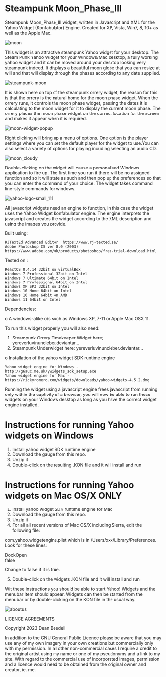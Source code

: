 # Steampunk Moon_Phase_III
 
 Steampunk Moon_Phase_III widget, written in Javascript and XML for the Yahoo 
 Widget (Konfabulator) Engine. Created for XP, Vista, Win7, 8, 10+ as well as the 
 Apple Mac.

![moon](https://github.com/yereverluvinunclebert/Steampunk-Moon_Phase_III/assets/2788342/41242d72-953a-4232-9465-6d3f85b97e79)
 
This widget is an attractive steampunk Yahoo widget for your desktop. The Steam 
Punk Yahoo Widget for your Windows/Mac desktop, a fully working yahoo widget 
and it can be moved around your desktop looking very steampunk indeed. 
It displays a beautiful moon globe that you can resize at will and that will 
display through the phases according to any date supplied.

![steampunk-moon](https://github.com/yereverluvinunclebert/Steampunk-Moon_Phase_III/assets/2788342/0b8ac531-0d35-4cc8-8d96-8e9514748256)
  
It is shown here on top of the steampunk orrery widget, the reason for this is 
that the orrery is the natural home for the moon phase widget. When the orrery 
runs, it controls the moon phase widget, passing the dates it is calculating to 
the moon widget for it to display the current moon phase. The orrery places the 
moon phase widget on the correct location for the screen and makes it appear 
when it is required.

![moon-widget-popup](https://github.com/yereverluvinunclebert/Steampunk-Moon_Phase_III/assets/2788342/c0e66082-d283-4d10-ae03-9df4acd914a2)

 
 Right clicking will bring up a menu of options. One option is the player 
 settings where you can set the default player for the widget to use.You can 
 also select a variety of options for playing incuding selecting an audio CD.
 
![moon_cloudy](https://github.com/yereverluvinunclebert/Steampunk-Moon_Phase_III/assets/2788342/7b7f0bfc-a0e7-4c35-9952-564b5d925c1c)
 
 Double-clicking on the widget will cause a personalised Windows application to 
 fire up. The first time you run it there will be no assigned function and so it 
 will state as such and then pop up the preferences so that you can enter the 
 command of your choice. The widget takes command line-style commands for 
 windows. 

 ![yahoo-logo-small_111](https://github.com/yereverluvinunclebert/Steampunk-MediaPlayer-Ywidget/assets/2788342/c5668608-ab57-4665-a332-3bc9b7e07a9f)

 All javascript widgets need an engine to function, in this case the widget uses 
 the Yahoo Widget Konfabulator engine. The engine interprets the javascript and 
 creates the widget according to the XML description and using the images you 
 provide. 
 
Built using: 

	RJTextEd Advanced Editor  https://www.rj-texted.se/ 
	Adobe Photoshop CS ver 8.0 (2003)  https://www.adobe.com/uk/products/photoshop/free-trial-download.html  

Tested on :

	ReactOS 0.4.14 32bit on virtualBox    
	Windows 7 Professional 32bit on Intel    
	Windows 7 Ultimate 64bit on Intel    
	Windows 7 Professional 64bit on Intel    
	Windows XP SP3 32bit on Intel    
	Windows 10 Home 64bit on Intel    
	Windows 10 Home 64bit on AMD    
	Windows 11 64bit on Intel 
   
 Dependencies:
 
 o A windows-alike o/s such as Windows XP, 7-11 or Apple Mac OSX 11.  
 
 
 To run this widget properly you will also need:
 
 1. Steampunk Orrery Timekeeper Widget here; yereverluvinuncleber.deviantar…
 2. Steampunk Underwidget here: yereverluvinuncleber.deviantar…
   	
 
 o Installation of the yahoo widget SDK runtime engine  
 
	Yahoo widget engine for Windows - http://g6auc.me.uk/ywidgets_sdk_setup.exe  
	Yahoo widget engine for Mac - https://rickyromero.com/widgets/downloads/yahoo-widgets-4.5.2.dmg
 
 Running the widget using a javascript engine frees javascript from running only 
 within the captivity of a browser, you will now be able to run these widgets on 
 your Windows desktop as long as you have the correct widget engine installed.
  
 Instructions for running Yahoo widgets on Windows
 =================================================
 
 1. Install yahoo widget SDK runtime engine
 2. Download the gauge from this repo.
 3. Unzip it
 4. Double-click on the resulting .KON file and it will install and run
 
 Instructions for running Yahoo widgets on Mac OS/X ONLY
 ========================================================
 
 1. Install yahoo widget SDK runtime engine for Mac
 2. Download the gauge from this repo.
 3. Unzip it
 4. For all all recent versions of Mac OS/X including Sierra, edit the following 
 file:
 
 com.yahoo.widgetengine.plist which is in /Users/xxx/Library/Preferences. Look 
 for these lines: 
    
   <key>DockOpen</key>  
   <string>false</string>  
 
 Change to false if it is true.
 
 5. Double-click on the widgets .KON file and it will install and run
 
 Wit these instructions you should be able to start Yahoo! Widgets and the 
 menubar item should appear. Widgets can then be started from the menubar or by 
 double-clicking on the KON file in the usual way.
 
 ![aboutus](https://github.com/yereverluvinunclebert/Steampunk-Moon_Phase_III/assets/2788342/a39bfd44-1f95-4800-a591-e68684ab5d42)

 LICENCE AGREEMENTS:
 
 Copyright 2023 Dean Beedell
 
 In addition to the GNU General Public Licence please be aware that you may use
 any of my own imagery in your own creations but commercially only with my
 permission. In all other non-commercial cases I require a credit to the
 original artist using my name or one of my pseudonyms and a link to my site.
 With regard to the commercial use of incorporated images, permission and a
 licence would need to be obtained from the original owner and creator, ie. me.
 
